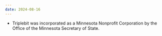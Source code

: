 ```yaml
---
date: 2024-08-16
---
```

- Triplebit was incorporated as a Minnesota Nonprofit Corporation by the Office of the Minnesota Secretary of State.
